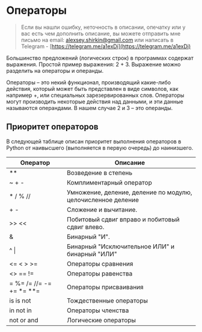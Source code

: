# Операторы

> Если вы нашли ошибку, неточность в описании, опечатку или у вас есть чем дополнить описание, вы можете отправить мне письмо на email: alexsey.shirkin@gmail.com или написать в Telegram - [https://telegram.me/a1exDi](https://telegram.me/a1exDi)

Большинство предложений (логических строк) в программах содержат выражения. Простой пример выражения: 2 + 3. Выражение можно разделить на операторы и операнды.

Операторы – это некий функционал, производящий какие-либо действия, который может быть представлен в виде символов, как например +, или специальных зарезервированных слов. Операторы могут производить некоторые действия над данными, и эти данные называются операндами. В нашем случае 2 и 3 – это операнды.

## Приоритет операторов

В следующей таблице описан приоритет выполнения операторов в Python от наивысшего (выполняется в первую очередь) до наинизшего.

| Оператор                    | Описание                                                     |
| --------------------------- | ------------------------------------------------------------ |
| \*\*                        | Возведение в степень                                         |
| \~ + -                      | Комплиментарный оператор                                     |
| \* / % //                   | Умножение, деление, деление по модулю, целочисленное деление |
| + -                         | Сложение и вычитание.                                        |
| >> <<                       | Побитовый сдвиг вправо и побитовый сдвиг влево.              |
| &                           | Бинарный "И".                                                |
| ^ \|                        | Бинарный "Исключительное ИЛИ" и бинарный "ИЛИ"               |
| <= < > >=                   | Операторы сравнения                                          |
| <> == !=                    | Операторы равенства                                          |
| = %= /= //= -= += \*= \*\*= | Операторы присваивания                                       |
| is is not                   | Тождественные операторы                                      |
| in not in                   | Операторы членства                                           |
| not or and                  | Логические операторы                                         |
